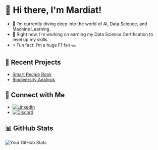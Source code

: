 <!--
# 👋 Hi there, I'm Mardiat!
- 🌱 Currently learning: AI, Data Science and Machine Learning
- 🔭 Working on: Data Science Certification
- 😄 Love to research on a variety of topics
- ⚡ Fun fact: I love watching F1
-->
# 👋 Hi there, I'm Mardiat!
- 🌱 I’m currently diving deep into the world of AI, Data Science, and Machine Learning.
- 🔭 Right now, I’m working on earning my Data Science Certification to level up my skills.
- ⚡ Fun fact: I’m a huge F1 fan 🏎️ 


## 🚀 Recent Projects
- [Smart Recipe Book](https://github.com/Mardiat-Iman/recipe-book-mlh-data-week)
- [Biodiversity Analysis](https://github.com/Mardiat-Iman/Codecademy-Data-Science-Path-)

## 🤝 Connect with Me
- [![LinkedIn](https://img.shields.io/badge/-LinkedIn-blue?style=flat&logo=Linkedin&logoColor=white)](https://www.linkedin.com/in/https://www.linkedin.com/in/mardiat-iman//)
- [![Discord](https://img.shields.io/badge/-Discord-5865F2?style=flat&logo=discord&logoColor=white)](https://discord.com/users/miruless#2502)


## 📊 GitHub Stats
![Your GitHub Stats](https://github-readme-stats.vercel.app/api?username=Mardiat-Iman&show_icons=true&theme=radical&hide=contribs,stars)


<!--
**Mardiat-Iman/Mardiat-Iman** is a ✨ _special_ ✨ repository because its `README.md` (this file) appears on your GitHub profile.

Here are some ideas to get you started:

- 🔭 I’m currently working on ...
- 🌱 I’m currently learning ...
- 👯 I’m looking to collaborate on ...
- 🤔 I’m looking for help with ...
- 💬 Ask me about ...
- 📫 How to reach me: ...
- 😄 Pronouns: ...
- ⚡ Fun fact: ...
-->
